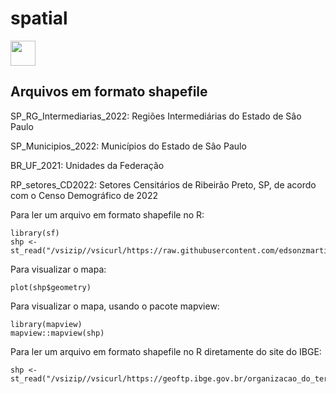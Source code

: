 # spatial

<img src="https://cdn.jsdelivr.net/gh/devicons/devicon/icons/r/r-original.svg" width="40" height="40"/>

## Arquivos em formato shapefile

SP_RG_Intermediarias_2022: Regiões Intermediárias do Estado de Sâo Paulo

SP_Municipios_2022: Municípios do Estado de Sâo Paulo

BR_UF_2021: Unidades da Federação

RP_setores_CD2022: Setores Censitários de Ribeirão Preto, SP, de acordo com o Censo Demográfico de 2022

Para ler um arquivo em formato shapefile no R:

```
library(sf)
shp <- st_read("/vsizip//vsicurl/https://raw.githubusercontent.com/edsonzmartinez/spatial/main/SP_RG_Intermediarias_2022.zip")
```

Para visualizar o mapa:

```
plot(shp$geometry)
```

Para visualizar o mapa, usando o pacote mapview:

```
library(mapview)
mapview::mapview(shp)
```

Para ler um arquivo em formato shapefile no R diretamente do site do IBGE:

```
shp <- st_read("/vsizip//vsicurl/https://geoftp.ibge.gov.br/organizacao_do_territorio/malhas_territoriais/malhas_municipais/municipio_2022/UFs/SP/SP_UF_2022.zip")
```
